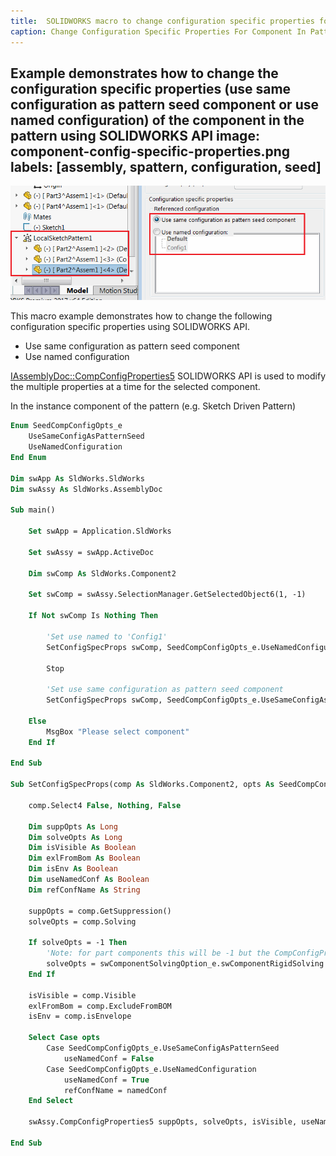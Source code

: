 ```yaml
---
title:  SOLIDWORKS macro to change configuration specific properties for component in pattern
caption: Change Configuration Specific Properties For Component In Pattern
---
```

 Example demonstrates how to change the configuration specific properties (use same configuration as pattern seed component or use named configuration) of the component in the pattern using SOLIDWORKS API
image: component-config-specific-properties.png
labels: [assembly, spattern, configuration, seed]
---
![Configuration specific properties for the seed component of the sketch driven pattern](component-config-specific-properties.png)

This macro example demonstrates how to change the following configuration specific properties using SOLIDWORKS API.

* Use same configuration as pattern seed component
* Use named configuration

[IAssemblyDoc::CompConfigProperties5](https://help.solidworks.com/2018/english/api/sldworksapi/solidworks.interop.sldworks~solidworks.interop.sldworks.iassemblydoc~compconfigproperties5.html) SOLIDWORKS API is used to modify the multiple properties at a time for the selected component.

In the instance component of the pattern (e.g. Sketch Driven Pattern)

~~~ vb
Enum SeedCompConfigOpts_e
    UseSameConfigAsPatternSeed
    UseNamedConfiguration
End Enum

Dim swApp As SldWorks.SldWorks
Dim swAssy As SldWorks.AssemblyDoc

Sub main()

    Set swApp = Application.SldWorks
    
    Set swAssy = swApp.ActiveDoc
    
    Dim swComp As SldWorks.Component2
    
    Set swComp = swAssy.SelectionManager.GetSelectedObject6(1, -1)
    
    If Not swComp Is Nothing Then
        
        'Set use named to 'Config1'
        SetConfigSpecProps swComp, SeedCompConfigOpts_e.UseNamedConfiguration, "Config1"
        
        Stop
        
        'Set use same configuration as pattern seed component
        SetConfigSpecProps swComp, SeedCompConfigOpts_e.UseSameConfigAsPatternSeed
    
    Else
        MsgBox "Please select component"
    End If
    
End Sub

Sub SetConfigSpecProps(comp As SldWorks.Component2, opts As SeedCompConfigOpts_e, Optional namedConf As String = "")
    
    comp.Select4 False, Nothing, False
    
    Dim suppOpts As Long
    Dim solveOpts As Long
    Dim isVisible As Boolean
    Dim exlFromBom As Boolean
    Dim isEnv As Boolean
    Dim useNamedConf As Boolean
    Dim refConfName As String
    
    suppOpts = comp.GetSuppression()
    solveOpts = comp.Solving
    
    If solveOpts = -1 Then
        'Note: for part components this will be -1 but the CompConfigProperties5 failse if -1 is passed
        solveOpts = swComponentSolvingOption_e.swComponentRigidSolving
    End If
    
    isVisible = comp.Visible
    exlFromBom = comp.ExcludeFromBOM
    isEnv = comp.isEnvelope
        
    Select Case opts
        Case SeedCompConfigOpts_e.UseSameConfigAsPatternSeed
            useNamedConf = False
        Case SeedCompConfigOpts_e.UseNamedConfiguration
            useNamedConf = True
            refConfName = namedConf
    End Select
    
    swAssy.CompConfigProperties5 suppOpts, solveOpts, isVisible, useNamedConf, refConfName, exlFromBom, isEnv
    
End Sub
~~~


